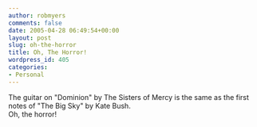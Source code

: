 ```yaml
---
author: robmyers
comments: false
date: 2005-04-28 06:49:54+00:00
layout: post
slug: oh-the-horror
title: Oh, The Horror!
wordpress_id: 405
categories:
- Personal
---
```


The guitar on "Dominion" by The Sisters of Mercy is the same as the first notes of "The Big Sky" by Kate Bush.  
Oh, the horror!

  


